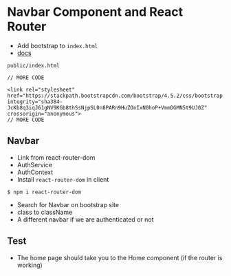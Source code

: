 # Navbar Component and React Router
* Add bootstrap to `index.html`
* [docs](https://getbootstrap.com/docs/4.5/getting-started/introduction/)

`public/index.html`
```
// MORE CODE

<link rel="stylesheet" href="https://stackpath.bootstrapcdn.com/bootstrap/4.5.2/css/bootstrap.min.css" integrity="sha384-JcKb8q3iqJ61gNV9KGb8thSsNjpSL0n8PARn9HuZOnIxN0hoP+VmmDGMN5t9UJ0Z" crossorigin="anonymous">
// MORE CODE
```

## Navbar
* Link from react-router-dom
* AuthService
* AuthContext
* Install `react-router-dom` in client

`$ npm i react-router-dom`

* Search for Navbar on bootstrap site
* class to className
* A different navbar if we are authenticated or not

## Test
* The home page should take you to the Home component (if the router is working)
